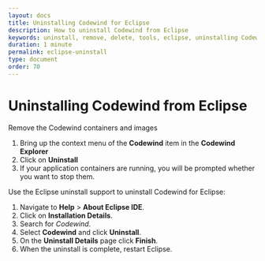 ```yaml
---
layout: docs
title: Uninstalling Codewind for Eclipse
description: How to uninstall Codewind from Eclipse
keywords: uninstall, remove, delete, tools, eclipse, uninstalling Codewind for Eclipse, restart Eclipse
duration: 1 minute
permalink: eclipse-uninstall
type: document
order: 70
---
```


# Uninstalling Codewind from Eclipse

Remove the Codewind containers and images

1. Bring up the context menu of the **Codewind** item in the **Codewind Explorer**
2. Click on **Uninstall**
3. If your application containers are running, you will be prompted whether you want to stop them.

Use the Eclipse uninstall support to uninstall Codewind for Eclipse:

1. Navigate to **Help** > **About Eclipse IDE**.
2. Click on **Installation Details**.
3. Search for *Codewind*.
4. Select **Codewind** and click **Uninstall**.
5. On the **Uninstall Details** page click **Finish**.
6. When the uninstall is complete, restart Eclipse.
